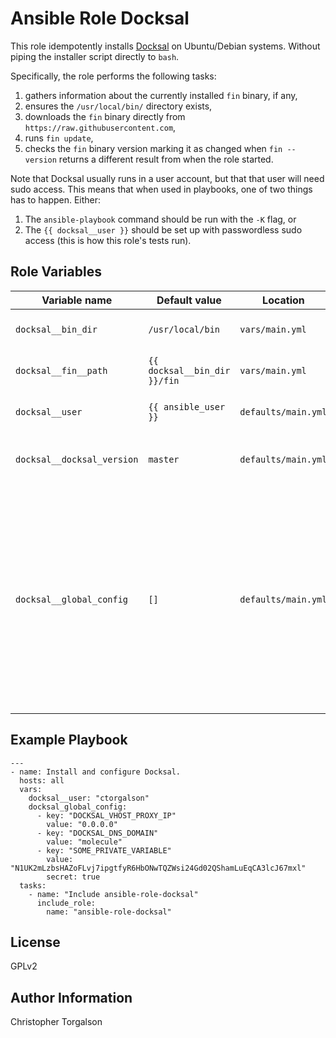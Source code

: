 # Ansible Role Docksal

This role idempotently installs [Docksal](https://docksal.io/) on Ubuntu/Debian
systems. Without piping the installer script directly to `bash`.

Specifically, the role performs the following tasks:

1. gathers information about the currently installed `fin` binary, if any,
2. ensures the `/usr/local/bin/` directory exists,
3. downloads the `fin` binary directly from `https://raw.githubusercontent.com`,
4. runs `fin update`,
5. checks the `fin` binary version marking it as changed when `fin --version`
   returns a different result from when the role started.

Note that Docksal usually runs in a user account, but that that user will need
sudo access. This means that when used in playbooks, one of two things has to
happen. Either:

1. The `ansible-playbook` command should be run with the `-K` flag, or
2. The `{{ docksal__user }}` should be set up with passwordless sudo access 
   (this is how this role's tests run).

## Role Variables

| Variable name              | Default value                | Location            | Description                                   |
|----------------------------|------------------------------|---------------------|-----------------------------------------------|
| `docksal__bin_dir`         | `/usr/local/bin`             | `vars/main.yml`     | The directory to install the `fin` binary to. |
| `docksal__fin__path`       | `{{ docksal__bin_dir }}/fin` | `vars/main.yml`     | The full path to the installed `fin` binary.  |
| `docksal__user`            | `{{ ansible_user }}`         | `defaults/main.yml` | The user to install Docksal/fin for.          |
| `docksal__docksal_version` | `master`                     | `defaults/main.yml` | The specific version of Docksal to install.   |
| `docksal__global_config`   | `[]`                         | `defaults/main.yml` | Config  variables to set in the `docksal__user`'s `.docksal` directory. Each item must include a `key` property and a `value` property. If the item also has a property `secret` set to `true`, `no_log` will be used for the ansible task that sets the variable. |

## Example Playbook

    ---
    - name: Install and configure Docksal.
      hosts: all
      vars:
        docksal__user: "ctorgalson"
        docksal_global_config:
          - key: "DOCKSAL_VHOST_PROXY_IP"
            value: "0.0.0.0"
          - key: "DOCKSAL_DNS_DOMAIN"
            value: "molecule"
          - key: "SOME_PRIVATE_VARIABLE"
            value: "N1UK2mLzbsHAZoFLvj7ipgtfyR6HbONwTQZWsi24Gd02QShamLuEqCA3lcJ67mxl"
            secret: true
      tasks:
        - name: "Include ansible-role-docksal"
          include_role:
            name: "ansible-role-docksal"

## License

GPLv2

## Author Information

Christopher Torgalson
